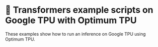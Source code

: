 # 🤗 Transformers example scripts on Google TPU with Optimum TPU

These examples show how to run an inference on Google TPU using Optimum TPU.
